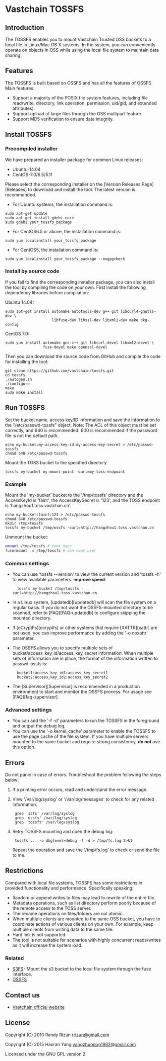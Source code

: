 # Vastchain TOSSFS

## Introduction

The TOSSFS enables you to mount Vastchain Trusted OSS buckets to a local file in Linux/Mac OS X systems. 
In the system, you can conveniently operate on objects in OSS while using the local file system to maintain data sharing. 

## Features

The TOSSFS is built based on OSSFS and has all the features of OSSFS. Main features:

* Support a majority of the POSIX file system features, including file read/write, directory, link operation, permission, 
  uid/gid, and extended attributes). 
* Support upload of large files through the OSS multipart feature. 
* Support MD5 verification to ensure data integrity. 

## Install TOSSFS

### Precompiled installer

We have prepared an installer package for common Linux releases: 

- Ubuntu-14.04
- CentOS-7.0/6.5/5.11

Please select the corresponding installer on the [Version Releases Page][Releases] to download and install the tool. The latest version is recommended. 

- For Ubuntu systems, the installation command is: 

```
sudo apt-get update
sudo apt-get install gdebi-core
sudo gdebi your_tossfs_package
```

- For CentOS6.5 or above, the installation command is: 

```
sudo yum localinstall your_tossfs_package
```

- For CentOS5, the installation command is: 

```
sudo yum localinstall your_tossfs_package --nogpgcheck
```

### Install by source code

If you fail to find the corresponding installer package, you can also install the tool by compiling the code on your own. First install the following dependency libraries before compilation: 

Ubuntu 14.04: 

```
sudo apt-get install automake autotools-dev g++ git libcurl4-gnutls-dev \
                     libfuse-dev libssl-dev libxml2-dev make pkg-config
```

CentOS 7.0:

```
sudo yum install automake gcc-c++ git libcurl-devel libxml2-devel \
                 fuse-devel make openssl-devel
```

Then you can download the source code from GitHub and compile the code for installing the tool: 

```
git clone https://github.com/vastchain/tossfs.git
cd tossfs
./autogen.sh
./configure
make
sudo make install
```

## Run TOSSFS

Set the bucket name, access key/ID information and save the information to the "/etc/passwd-tossfs" object. 
Note: The ACL of this object must be set correctly, and 640 is recommended. 600 is recommended if the password file is not the default path.

```
echo my-bucket:my-access-key-id:my-access-key-secret > /etc/passwd-tossfs
chmod 640 /etc/passwd-tossfs
```

Mount the TOSS bucket to the specified directory. 

```
tossfs my-bucket my-mount-point -ourl=my-toss-endpoint
```
### Example

Mount the 'my-bucket' bucket to the '/tmp/tossfs' directory and the AccessKeyId is 'faint', 
the AccessKeySecret is '123', and the TOSS endpoint is 'hangzhou1.toss.vastchan.cn'.

```
echo my-bucket:faint:123 > /etc/passwd-tossfs
chmod 640 /etc/passwd-tossfs
mkdir /tmp/tossfs
tossfs my-bucket /tmp/ossfs -ourl=http://hangzhou1.toss.vastchan.cn
```

Unmount the bucket:

```bash
umount /tmp/tossfs # root user
fusermount -u /tmp/tossfs # non-root user
```

### Common settings

- You can use 'tossfs --version' to view the current version and 'tossfs -h' to view available parameters. 
  **improve speed**: 

        tossfs my-bucket /tmp/tossfs -ourl=http://hangzhou1.toss.vastchan.cn

- In a Linux system, [updatedb][updatedb] will scan the file system on a regular basis. If you do not want the 
  OSSFS-mounted directory to be scanned, refer to [FAQ][FAQ-updatedb] to configure skipping the mounted directory. 
- If [eCryptFs][ecryptfs] or other systems that require [XATTR][xattr] are not used, you can improve performance by 
  adding the '-o noxattr' parameter. 
- The OSSFS allows you to specify multiple sets of bucket/access_key_id/access_key_secret information. When 
  multiple sets of information are in place, the format of the information written to passwd-ossfs is: 

        bucket1:access_key_id1:access_key_secret1
        bucket2:access_key_id2:access_key_secret2

- The [Supervisor][Supervisor] is recommended in a production environment to start and monitor the OSSFS process. For usage 
  see [FAQ][faq-supervisor]. 

### Advanced settings

- You can add the '-f -d' parameters to run the TOSSFS in the foreground and output the debug log. 
- You can use the '-o kernel_cache' parameter to enable the TOSSFS to use the page cache of the file system. 
  If you have multiple servers mounted to the same bucket and require strong consistency, **do not** use this 
  option. 

## Errors

Do not panic in case of errors. Troubleshoot the problem following the steps below: 

1. If a printing error occurs, read and understand the error message. 
2. View '/var/log/syslog' or '/var/log/messages' to check for any related information. 

        grep 's3fs' /var/log/syslog
        grep 'ossfs' /var/log/syslog
        grep 'tossfs' /var/log/syslog

3. Retry TOSSFS mounting and open the debug log: 

        tossfs ... -o dbglevel=debug -f -d > /tmp/fs.log 2>&1

    Repeat the operation and save the '/tmp/fs.log' to check or send the file to me. 

## Restrictions

Compared with local file systems, TOSSFS has some restrictions in provided functionality and performance. Specifically speaking: 

* Random or append writes to files may lead to rewrite of the entire file.
* Metadata operations, such as list directory perform poorly because of the remote access to the TOSS server.
* The rename operations on files/folders are not atomic.
* When multiple clients are mounted to the same OSS bucket, you have to coordinate actions of various clients on your own. For example, keep multiple clients from writing data to the same file.
* Hard link is not supported.
* The tool is not suitable for scenarios with highly concurrent reads/writes as it will increase the system load. 


### Related

* [S3FS](https://github.com/s3fs-fuse/s3fs-fuse)- Mount the s3 bucket to the local file system through the fuse interface. 
* [OSSFS](https://github.com/aliyun/ossfs/)

## Contact us

* [Vastchain official website](https://www.vastchain.cn/)

## License

Copyright (C) 2010 Randy Rizun <rrizun@gmail.com>

Copyright (C) 2015 Haoran Yang <yangzhuodog1982@gmail.com>

Licensed under the GNU GPL version 2


